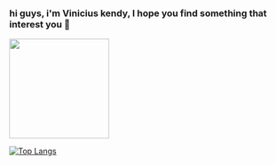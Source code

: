### hi guys, i'm Vinicius kendy, I hope you find something that interest you 👋

<div width = ""400 >
<picture>
  <source height = "180em"
    srcset="https://github-readme-stats.vercel.app/api?username=Viniciuskendy17&show_icons=true&theme=tokyonight"
    media="(prefers-color-scheme: dark)"
  />
  <source height = "180em"
    srcset="https://github-readme-stats.vercel.app/api?username=Viniciuskendy17&show_icons=true"
    media="(prefers-color-scheme: light), (prefers-color-scheme: no-preference)"
  />
  <img src="https://github-readme-stats.vercel.app/api?username=Viniciuskendy17&show_icons=true" />
</picture>

[![Top Langs](https://github-readme-stats.vercel.app/api/top-langs/?username=anuraghazra&layout=donut)](https:/Viniciuskendy17/github.com//github-readme-stats)

<div/>

<!--
**ViniciusKendy17/Viniciuskendy17** is a ✨ _special_ ✨ repository because its `README.md` (this file) appears on your GitHub profile.

Here are some ideas to get you started:

- 🔭 I’m currently working on ...
- 🌱 I’m currently learning ...
- 👯 I’m looking to collaborate on ...
- 🤔 I’m looking for help with ...
- 💬 Ask me about ...
- 📫 How to reach me: ...
- 😄 Pronouns: ...
- ⚡ Fun fact: ...
-->
